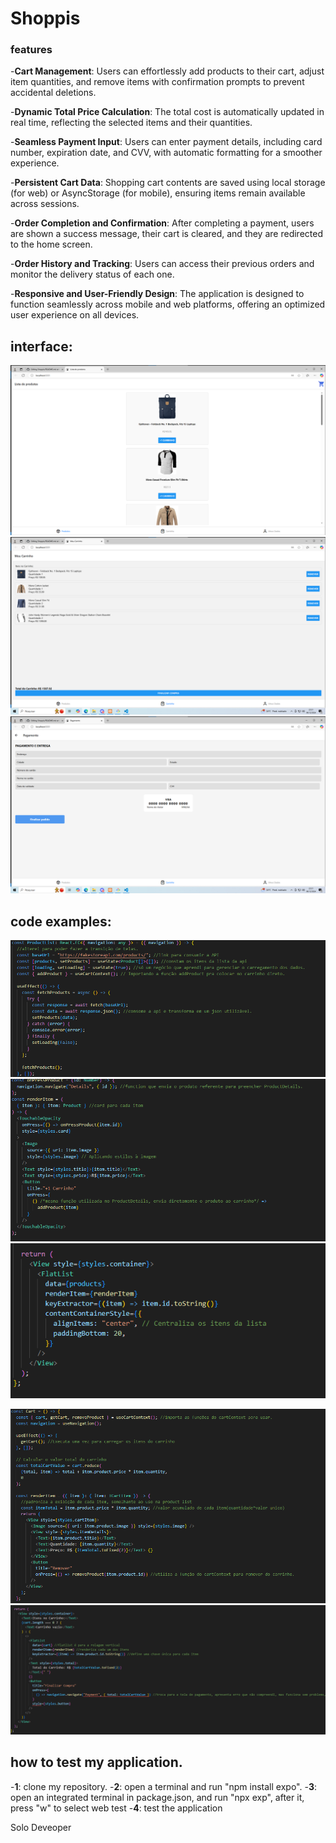 # Shoppis

### features

-**Cart Management**: Users can effortlessly add products to their cart, adjust item quantities, and remove items with confirmation prompts to prevent accidental deletions.

-**Dynamic Total Price Calculation**: The total cost is automatically updated in real time, reflecting the selected items and their quantities.

-**Seamless Payment Input**: Users can enter payment details, including card number, expiration date, and CVV, with automatic formatting for a smoother experience.

-**Persistent Cart Data**: Shopping cart contents are saved using local storage (for web) or AsyncStorage (for mobile), ensuring items remain available across sessions.

-**Order Completion and Confirmation**: After completing a payment, users are shown a success message, their cart is cleared, and they are redirected to the home screen.

-**Order History and Tracking**: Users can access their previous orders and monitor the delivery status of each one.

-**Responsive and User-Friendly Design**: The application is designed to function seamlessly across mobile and web platforms, offering an optimized user experience on all devices.

## interface:
![alt text](06_carrinho-compras/images/home.png)
![alt text](06_carrinho-compras/images/cart.png)
![alt text](06_carrinho-compras/images/payment.png)

## code examples:
![Lista-itens](image.png)
![lista-itens](image-1.png)
![lista-itens](image-2.png)

![carrinho](image-3.png)
![carrinho](image-4.png)

## how to test my application.

-**1**: clone my repository.
-**2**: open a terminal and run "npm install expo".
-**3**: open an integrated terminal in package.json, and run "npx exp", after it, press "w" to select web test
-**4**: test the application

Solo Deveoper
